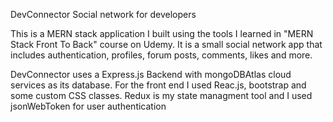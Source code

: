 DevConnector 
Social network for developers


This is a MERN stack application I built using the tools I learned in "MERN Stack Front To Back" course on Udemy. 
It is a small social network app that includes authentication, profiles, forum posts, comments, likes and more.

DevConnector uses a Express.js Backend with mongoDBAtlas cloud services as its database. For the front end I used Reac.js, bootstrap and some custom CSS classes. Redux is my state managment tool and I used jsonWebToken for user authentication

